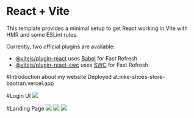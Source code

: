 # React + Vite

This template provides a minimal setup to get React working in Vite with HMR and some ESLint rules.

Currently, two official plugins are available:

- [@vitejs/plugin-react](https://github.com/vitejs/vite-plugin-react/blob/main/packages/plugin-react/README.md) uses [Babel](https://babeljs.io/) for Fast Refresh
- [@vitejs/plugin-react-swc](https://github.com/vitejs/vite-plugin-react-swc) uses [SWC](https://swc.rs/) for Fast Refresh

#Introduction about my website
Deployed at:nike-shoes-store-baotran.vercel.app

#Login UI
<img src="https://res.cloudinary.com/boyplunger128/image/upload/v1695799676/shoes8_txp5lz.png" />

#Landing Page
<img src="https://res.cloudinary.com/boyplunger128/image/upload/v1695799680/shoes_bibt0d.png"/>
<img src="https://res.cloudinary.com/boyplunger128/image/upload/v1695799681/shoes1_flx2mt.png"/>
<img src="https://res.cloudinary.com/boyplunger128/image/upload/v1695799681/shoes1_flx2mt.png"/>

